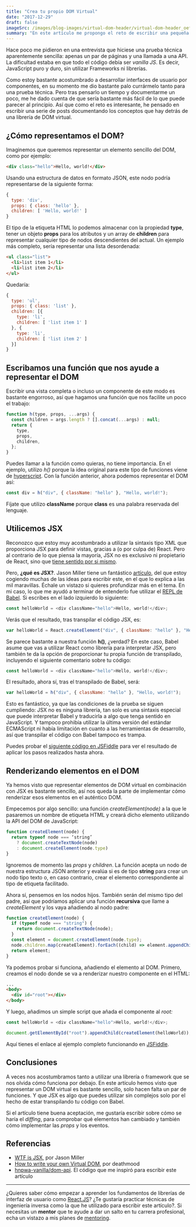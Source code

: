 ```yaml
---
title: "Crea tu propio DOM Virtual"
date: "2017-12-29"
draft: false
imageSrc: /images/blog-images/virtual-dom-header/virtual-dom-header_oefjlu_c_scale,w_643.jpg
summary: "En este artículo me propongo el reto de escribir una pequeña librería para aprovechar y explicar los conceptos que hay detrás del DOM Virtual."
---
```


Hace poco me pidieron en una entrevista que hiciese una prueba técnica
aparentemente sencilla: apenas un par de páginas y una llamada a una API. La
dificultad estaba en que todo el código debía ser _vanilla JS_. Es decir,
JavaScript puro y duro, sin utilizar Frameworks ni librerías.

Como estoy bastante acostumbrado a desarrollar interfaces de usuario por
componentes, en su momento me dio bastante palo currármelo tanto para una prueba
técnica. Pero tras pensarlo un tiempo y documentarme un poco, me he dado cuenta
de que sería bastante más fácil de lo que puede parecer al principio. Así que
como el reto es interesante, he pensado en escribir una serie de posts
documentando los conceptos que hay detrás de una librería de DOM virtual.

## ¿Cómo representamos el DOM?

Imaginemos que queremos representar un elemento sencillo del DOM, como por
ejemplo:

```html
<div class="hello">Hello, world!</div>
```

Usando una estructura de datos en formato JSON, este nodo podría representarse
de la siguiente forma:

```js
{
  type: 'div',
  props: { class: 'hello' },
  children: [ 'Hello, world!' ]
}
```

El tipo de la etiqueta HTML lo podemos almacenar con la propiedad **type**,
tener un objeto **props** para los atributos y un array de **children** para
representar cualquier tipo de nodos descendientes del actual. Un ejemplo más
completo, sería representar una lista desordenada:

```html
<ul class="list">
  <li>list item 1</li>
  <li>list item 2</li>
</ul>
```

Quedaría:

```js
{
  type: 'ul',
  props: { class: 'list' },
  children: [{
    type: 'li',
    children: [ 'list item 1' ]
  }, {
    type: 'li',
    children: [ 'list item 2' ]
  }]
}
```

## Escribamos una función que nos ayude a representar el DOM

Escribir una vista completa o incluso un componente de este modo es bastante
engorroso, así que hagamos una función que nos facilite un poco el trabajo:

```js
function h(type, props, ...args) {
  const children = args.length ? [].concat(...args) : null;
  return {
    type,
    props,
    children,
  };
}
```

Puedes llamar a la función como quieras, no tiene importancia. En el ejemplo,
utilizo _h()_ porque la idea original para este tipo de funciones viene de
[hyperscript](https://github.com/hyperhype/hyperscript). Con la función
anterior, ahora podemos representar el DOM así:

```js
const div = h("div", { className: "hello" }, "Hello, world!");
```

Fíjate que utilizo **className** porque **class** es una palabra reservada del
lenguaje.

## Utilicemos JSX

Reconozco que estoy muy acostumbrado a utilizar la sintaxis tipo XML que
proporciona JSX para definir vistas, gracias a (o por culpa de) React. Pero al
contrario de lo que piensa la mayoría, JSX no es exclusivo ni propietario de
React, sino que [tiene sentido por si mismo](https://facebook.github.io/jsx/).

Pero, **¿qué es JSX?**. Jason Miller tiene un fantástico
[artículo](https://jasonformat.com/wtf-is-jsx/), del que estoy cogiendo muchas
de las ideas para escribir este, en el que lo explica a las mil maravillas.
Échale un vistazo si quieres profundizar más en el tema. En mi caso, lo que me
ayudó a terminar de entenderlo fue utilizar el [REPL de
Babel](https://babeljs.io/repl). Si escribes en el lado izquierdo lo siguiente:

```js
const helloWorld = <div className="hello">Hello, world!</div>;
```

Verás que el resultado, tras transpilar el código JSX, es:

```js
var helloWorld = React.createElement("div", { className: "hello" }, "Hello, world!");
```

Se parece bastante a nuestra función **h()**, ¿verdad? En este caso, Babel asume
que vas a utilizar React como librería para interpretar JSX, pero también te da
la opción de proporcionar tu propia función de transpilado, incluyendo el
siguiente comentario sobre tu código:

```js
const helloWorld = <div className="hello">Hello, world!</div>;
```

El resultado, ahora sí, tras el transpilado de Babel, será:

```js
var helloWorld = h("div", { className: "hello" }, "Hello, world!");
```

Esto es fantástico, ya que las condiciones de la prueba se siguen cumpliendo:
JSX no es ninguna librería, tan solo es una sintaxis especial que puede
interpretar Babel y traducirla a algo que tenga sentido en JavaScript. Y tampoco
prohibía utilizar la última versión del estándar ECMAScript ni había limitación
en cuanto a las herramientas de desarrollo, así que transpilar el código con
Babel tampoco es trampa.

Puedes probar el [siguiente código en JSFiddle](https://jsfiddle.net/58pmedyd/)
para ver el resultado de aplicar los pasos realizados hasta ahora.

## Renderizando elementos en el DOM

Ya hemos visto que representar elementos de DOM virtual en combinación con JSX
es bastante sencillo, así nos queda la parte de implementar cómo renderizar esos
elementos en el auténtico DOM.

Empecemos por algo sencillo: una función _createElement(node)_ a la que le
pasaremos un nombre de etiqueta HTML y creará dicho elemento utilizando la API
del DOM de JavaScript:

```js
function createElement(node) {
  return typeof node === ‘string’
    ? document.createTextNode(node)
    : document.createElement(node.type)
}
```

Ignoremos de momento las _props_ y _children_. La función acepta un nodo de
nuestra estructura JSON anterior y evalúa si es de tipo **string** para crear un
nodo tipo texto o, en caso contrario, crear el elemento correspondiente al tipo
de etiqueta facilitado.

Ahora sí, pensemos en los nodos hijos. También serán del mismo tipo del padre,
así que podríamos aplicar una función **recursiva** que llame a _createElement_
y los vaya añadiendo al nodo padre:

```js
function createElement(node) {
  if (typeof node === "string") {
    return document.createTextNode(node);
  }
  const element = document.createElement(node.type);
  node.children.map(createElement).forEach((child) => element.appendChild(child));
  return element;
}
```

Ya podemos probar si funciona, añadiendo el elemento al DOM. Primero, creamos el
nodo donde se va a renderizar nuestro componente en el HTML:

```html
...
<body>
  <div id="root"></div>
</body>
```

Y luego, añadimos un simple script que añada el componente al _root:_

```js
const helloWorld = <div className="hello">Hello, world!</div>;

document.getElementById("root").appendChild(createElement(helloWorld));
```

Aquí tienes el enlace al ejemplo completo funcionando en [JSFiddle](https://jsfiddle.net/oL0bmwg7/).

## Conclusiones

A veces nos acostumbramos tanto a utilizar una librería o framework que se nos
olvida cómo funciona por debajo. En este artículo hemos visto que representar un
DOM virtual es bastante sencillo, solo hacen falta un par de funciones. Y que
JSX es algo que puedes utilizar sin complejos solo por el hecho de estar
transpilando tu código con Babel.

Si el artículo tiene buena aceptación, me gustaría escribir sobre cómo se haría
el _diffing_, para comprobar qué elementos han cambiado y también cómo
implementar las _props_ y los eventos.

## Referencias

- [WTF is JSX](https://jasonformat.com/wtf-is-jsx/), por Jason Miller
- [How to write your own Virtual
  DOM](https://medium.com/@deathmood/how-to-write-your-own-virtual-dom-ee74acc13060),
  por deathmood
- [hnpwa-vanilla/dom-api](https://github.com/cristianbote/hnpwa-vanilla/blob/master/src/core/dom-api.js). El código que me inspiró para escribir este artículo

---

¿Quieres saber cómo empezar a aprender los fundamentos de librerías de interfaz de usuario como [React.JS](https://reactjs.org/)? ¿Te gustaría practicar técnicas de ingeniería inversa como la que he utilizado para escribir este artículo?. Si necesitas un **mentor** que te ayude a dar un salto en tu carrera profesional, echa un vistazo a mis planes de [mentoring](/mentoring).
